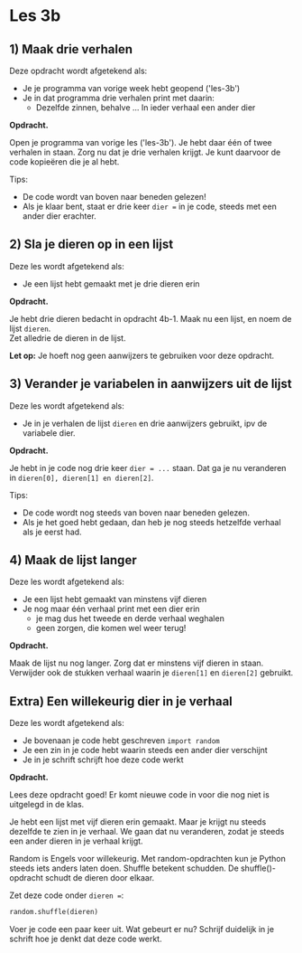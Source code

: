 # Les 3b

## 1\) Maak drie verhalen

Deze opdracht wordt afgetekend als:

* Je je programma van vorige week hebt geopend \('les-3b'\)
* Je in dat programma drie verhalen print met daarin:
  * Dezelfde zinnen, behalve ... In ieder verhaal een ander dier

**Opdracht.**

Open je programma van vorige les \('les-3b'\). Je hebt daar één of twee verhalen in staan. Zorg nu dat je drie verhalen krijgt. Je kunt daarvoor de code kopieëren die je al hebt.

Tips:

* De code wordt van boven naar beneden gelezen!
* Als je klaar bent, staat er drie keer `dier =` in je code, steeds met een ander dier erachter.

## 2\) Sla je dieren op in een lijst

Deze les wordt afgetekend als:

* Je een lijst hebt gemaakt met je drie dieren erin

**Opdracht.**

Je hebt drie dieren bedacht in opdracht 4b-1. Maak nu een lijst, en noem de lijst `dieren`.   
Zet alledrie de dieren in de lijst.   
  
**Let op:** Je hoeft nog geen aanwijzers te gebruiken voor deze opdracht.

## 3\) Verander je variabelen in aanwijzers uit de lijst

Deze les wordt afgetekend als:

* Je in je verhalen de lijst `dieren` en drie aanwijzers gebruikt, ipv de variabele dier.

**Opdracht.**

Je hebt in je code nog drie keer `dier = ...` staan. Dat ga je nu veranderen in `dieren[0], dieren[1] en dieren[2]`.

Tips:

* De code wordt nog steeds van boven naar beneden gelezen.
* Als je het goed hebt gedaan, dan heb je nog steeds hetzelfde verhaal als je eerst had.

## 4\) Maak de lijst langer

Deze les wordt afgetekend als:

* Je een lijst hebt gemaakt van minstens vijf dieren
* Je nog maar één verhaal print met een dier erin 
  * je mag dus het tweede en derde verhaal weghalen
  * geen zorgen, die komen wel weer terug!

**Opdracht.**

Maak de lijst nu nog langer. Zorg dat er minstens vijf dieren in staan. Verwijder  ook de stukken verhaal waarin je `dieren[1]` en `dieren[2]` gebruikt.

## Extra\) Een willekeurig dier in je verhaal 

Deze les wordt afgetekend als:

* Je bovenaan je code hebt geschreven `import random`
* Je een zin in je code hebt waarin steeds een ander dier verschijnt
* Je in je schrift schrijft hoe deze code werkt

**Opdracht.**

Lees deze opdracht goed! Er komt nieuwe code in voor die nog niet is uitgelegd in de klas.

Je hebt een lijst met vijf dieren erin gemaakt. Maar je krijgt nu steeds dezelfde te zien in je verhaal. We gaan dat nu veranderen, zodat je steeds een ander dieren in je verhaal krijgt.

Random is Engels voor willekeurig. Met random-opdrachten kun je Python steeds iets anders laten doen. Shuffle betekent schudden. De shuffle\(\)-opdracht schudt de dieren door elkaar.

Zet deze code onder `dieren =`:

```python
random.shuffle(dieren)
```

Voer je code een paar keer uit. Wat gebeurt er nu? Schrijf duidelijk in je schrift hoe je denkt dat deze code werkt.
